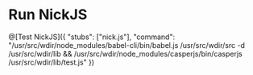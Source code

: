 # Run NickJS

@[Test NickJS]({ "stubs": ["nick.js"], "command": "/usr/src/wdir/node_modules/babel-cli/bin/babel.js /usr/src/wdir/src -d /usr/src/wdir/lib && /usr/src/wdir/node_modules/casperjs/bin/casperjs /usr/src/wdir/lib/test.js" })